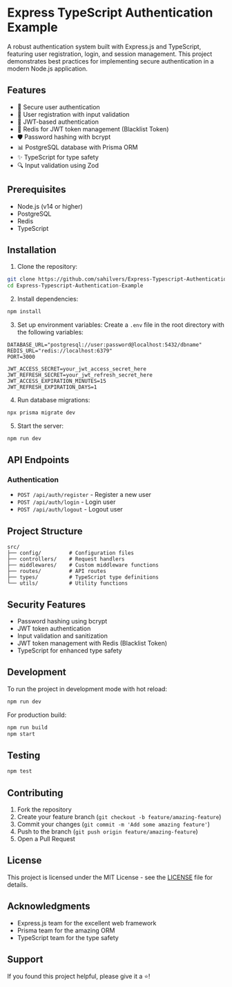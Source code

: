 # Express TypeScript Authentication Example

A robust authentication system built with Express.js and TypeScript, featuring user registration, login, and session management. This project demonstrates best practices for implementing secure authentication in a modern Node.js application.

## Features

- 🔐 Secure user authentication
- 📝 User registration with input validation
- 🔑 JWT-based authentication
- 🔄 Redis for JWT token management (Blacklist Token)
- 🛡️ Password hashing with bcrypt
- 📊 PostgreSQL database with Prisma ORM
- ✨ TypeScript for type safety
- 🔍 Input validation using Zod

## Prerequisites

- Node.js (v14 or higher)
- PostgreSQL
- Redis
- TypeScript

## Installation

1. Clone the repository:
```bash
git clone https://github.com/sahilvers/Express-Typescript-Authentication-Example.git
cd Express-Typescript-Authentication-Example
```

2. Install dependencies:
```bash
npm install
```

3. Set up environment variables:
Create a `.env` file in the root directory with the following variables:
```env
DATABASE_URL="postgresql://user:password@localhost:5432/dbname"
REDIS_URL="redis://localhost:6379"
PORT=3000

JWT_ACCESS_SECRET=your_jwt_access_secret_here
JWT_REFRESH_SECRET=your_jwt_refresh_secret_here
JWT_ACCESS_EXPIRATION_MINUTES=15
JWT_REFRESH_EXPIRATION_DAYS=1

```

4. Run database migrations:
```bash
npx prisma migrate dev
```

5. Start the server:
```bash
npm run dev
```

## API Endpoints

### Authentication
- `POST /api/auth/register` - Register a new user
- `POST /api/auth/login` - Login user
- `POST /api/auth/logout` - Logout user


## Project Structure

```
src/
├── config/         # Configuration files
├── controllers/    # Request handlers
├── middlewares/    # Custom middleware functions
├── routes/         # API routes
├── types/          # TypeScript type definitions
└── utils/          # Utility functions
```

## Security Features

- Password hashing using bcrypt
- JWT token authentication
- Input validation and sanitization
- JWT token management with Redis (Blacklist Token)
- TypeScript for enhanced type safety

## Development

To run the project in development mode with hot reload:

```bash
npm run dev
```

For production build:

```bash
npm run build
npm start
```

## Testing

```bash
npm test
```

## Contributing

1. Fork the repository
2. Create your feature branch (`git checkout -b feature/amazing-feature`)
3. Commit your changes (`git commit -m 'Add some amazing feature'`)
4. Push to the branch (`git push origin feature/amazing-feature`)
5. Open a Pull Request

## License

This project is licensed under the MIT License - see the [LICENSE](LICENSE) file for details.

## Acknowledgments

- Express.js team for the excellent web framework
- Prisma team for the amazing ORM
- TypeScript team for the type safety

## Support

If you found this project helpful, please give it a ⭐️!
